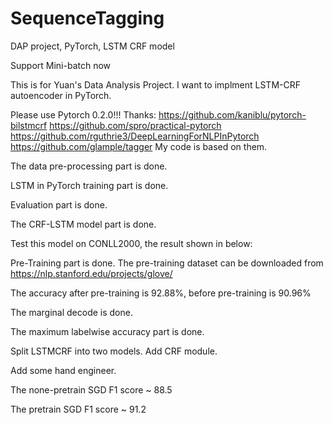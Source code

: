 # SequenceTagging
DAP project, PyTorch, LSTM CRF model

Support Mini-batch now

This is for Yuan's Data Analysis Project. 
I want to implment LSTM-CRF autoencoder in PyTorch.

Please use Pytorch 0.2.0!!!
Thanks: https://github.com/kaniblu/pytorch-bilstmcrf https://github.com/spro/practical-pytorch https://github.com/rguthrie3/DeepLearningForNLPInPytorch https://github.com/glample/tagger My code is based on them. 

The data pre-processing part is done.

LSTM in PyTorch training part is done.

Evaluation part is done.

The CRF-LSTM model part is done.

Test this model on CONLL2000, the result shown in below:

Pre-Training part is done.
The pre-training dataset can be downloaded from https://nlp.stanford.edu/projects/glove/ 

The accuracy after pre-training is 92.88%, before pre-training is 90.96%

The marginal decode is done.

The maximum labelwise accuracy part is done.

Split LSTMCRF into two models. Add CRF module.

Add some hand engineer.

The none-pretrain SGD F1 score ~ 88.5

The pretrain SGD F1 score ~ 91.2
